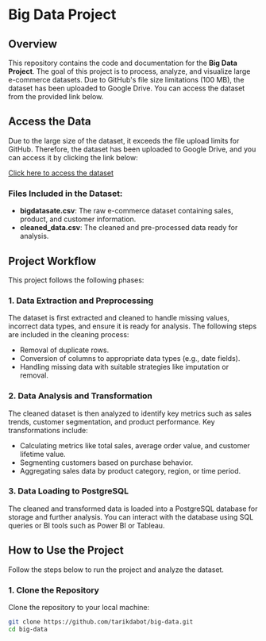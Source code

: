 # Big Data Project

## Overview

This repository contains the code and documentation for the **Big Data Project**. The goal of this project is to process, analyze, and visualize large e-commerce datasets. Due to GitHub's file size limitations (100 MB), the dataset has been uploaded to Google Drive. You can access the dataset from the provided link below.

## Access the Data

Due to the large size of the dataset, it exceeds the file upload limits for GitHub. Therefore, the dataset has been uploaded to Google Drive, and you can access it by clicking the link below:

[Click here to access the dataset](https://drive.google.com/drive/folders/1H7aVBOKv5rx4fMdd-Bj87lok0any3Y17?usp=drive_link)

### Files Included in the Dataset:

- **bigdatasate.csv**: The raw e-commerce dataset containing sales, product, and customer information.
- **cleaned_data.csv**: The cleaned and pre-processed data ready for analysis.

## Project Workflow

This project follows the following phases:

### 1. Data Extraction and Preprocessing
The dataset is first extracted and cleaned to handle missing values, incorrect data types, and ensure it is ready for analysis. The following steps are included in the cleaning process:
- Removal of duplicate rows.
- Conversion of columns to appropriate data types (e.g., date fields).
- Handling missing data with suitable strategies like imputation or removal.

### 2. Data Analysis and Transformation
The cleaned dataset is then analyzed to identify key metrics such as sales trends, customer segmentation, and product performance. Key transformations include:
- Calculating metrics like total sales, average order value, and customer lifetime value.
- Segmenting customers based on purchase behavior.
- Aggregating sales data by product category, region, or time period.

### 3. Data Loading to PostgreSQL
The cleaned and transformed data is loaded into a PostgreSQL database for storage and further analysis. You can interact with the database using SQL queries or BI tools such as Power BI or Tableau.

## How to Use the Project

Follow the steps below to run the project and analyze the dataset.

### 1. Clone the Repository

Clone the repository to your local machine:

```bash
git clone https://github.com/tarikdabot/big-data.git
cd big-data
